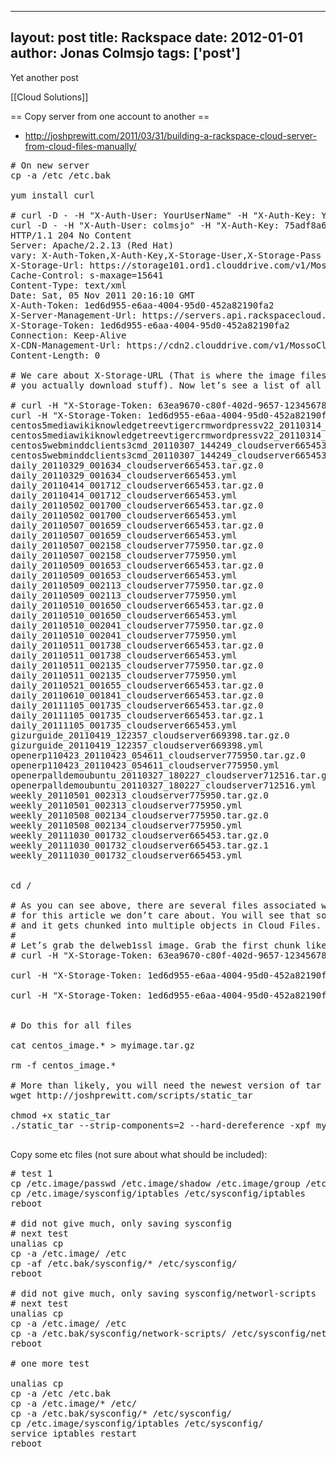 
---
layout: post
title: Rackspace
date: 2012-01-01
author: Jonas Colmsjo
tags: ['post']
---

Yet another post





[[Cloud Solutions]]


== Copy server from one account to another ==

* http://joshprewitt.com/2011/03/31/building-a-rackspace-cloud-server-from-cloud-files-manually/

<pre>
# On new server
cp -a /etc /etc.bak

yum install curl

# curl -D - -H "X-Auth-User: YourUserName" -H "X-Auth-Key: YourAPIKey" https://auth.api.rackspacecloud.com/v1.0
curl -D - -H "X-Auth-User: colmsjo" -H "X-Auth-Key: 75adf8a6ef1729a6777d4dab477be317" https://auth.api.rackspacecloud.com/v1.0
HTTP/1.1 204 No Content
Server: Apache/2.2.13 (Red Hat)
vary: X-Auth-Token,X-Auth-Key,X-Storage-User,X-Storage-Pass
X-Storage-Url: https://storage101.ord1.clouddrive.com/v1/MossoCloudFS_c73dc259-2aac-4c10-9194-7b93f498bf75
Cache-Control: s-maxage=15641
Content-Type: text/xml
Date: Sat, 05 Nov 2011 20:16:10 GMT
X-Auth-Token: 1ed6d955-e6aa-4004-95d0-452a82190fa2
X-Server-Management-Url: https://servers.api.rackspacecloud.com/v1.0/545339
X-Storage-Token: 1ed6d955-e6aa-4004-95d0-452a82190fa2
Connection: Keep-Alive
X-CDN-Management-Url: https://cdn2.clouddrive.com/v1/MossoCloudFS_c73dc259-2aac-4c10-9194-7b93f498bf75
Content-Length: 0

# We care about X-Storage-URL (That is where the image files are stored) and X-Storage-Token (This is your authentication token that lets
# you actually download stuff). Now let’s see a list of all of the image files in the account. Replace your Storage Token and your URL below. Don’t forget the /cloudservers at the end of the URL.

# curl -H "X-Storage-Token: 63ea9670-c80f-402d-9657-1234567890" https://storage101.dfw1.clouddrive.com/v1/MossoCloudFS_6f597497-4986-44ea-9081-1234567890/cloudservers
curl -H "X-Storage-Token: 1ed6d955-e6aa-4004-95d0-452a82190fa2" https://storage101.ord1.clouddrive.com/v1/MossoCloudFS_c73dc259-2aac-4c10-9194-7b93f498bf75/cloudservers
centos5mediawikiknowledgetreevtigercrmwordpressv22_20110314_202518_cloudserver678985.tar.gz.0
centos5mediawikiknowledgetreevtigercrmwordpressv22_20110314_202518_cloudserver678985.yml
centos5webminddclients3cmd_20110307_144249_cloudserver665453.tar.gz.0
centos5webminddclients3cmd_20110307_144249_cloudserver665453.yml
daily_20110329_001634_cloudserver665453.tar.gz.0
daily_20110329_001634_cloudserver665453.yml
daily_20110414_001712_cloudserver665453.tar.gz.0
daily_20110414_001712_cloudserver665453.yml
daily_20110502_001700_cloudserver665453.tar.gz.0
daily_20110502_001700_cloudserver665453.yml
daily_20110507_001659_cloudserver665453.tar.gz.0
daily_20110507_001659_cloudserver665453.yml
daily_20110507_002158_cloudserver775950.tar.gz.0
daily_20110507_002158_cloudserver775950.yml
daily_20110509_001653_cloudserver665453.tar.gz.0
daily_20110509_001653_cloudserver665453.yml
daily_20110509_002113_cloudserver775950.tar.gz.0
daily_20110509_002113_cloudserver775950.yml
daily_20110510_001650_cloudserver665453.tar.gz.0
daily_20110510_001650_cloudserver665453.yml
daily_20110510_002041_cloudserver775950.tar.gz.0
daily_20110510_002041_cloudserver775950.yml
daily_20110511_001738_cloudserver665453.tar.gz.0
daily_20110511_001738_cloudserver665453.yml
daily_20110511_002135_cloudserver775950.tar.gz.0
daily_20110511_002135_cloudserver775950.yml
daily_20110521_001655_cloudserver665453.tar.gz.0
daily_20110610_001841_cloudserver665453.tar.gz.0
daily_20111105_001735_cloudserver665453.tar.gz.0
daily_20111105_001735_cloudserver665453.tar.gz.1
daily_20111105_001735_cloudserver665453.yml
gizurguide_20110419_122357_cloudserver669398.tar.gz.0
gizurguide_20110419_122357_cloudserver669398.yml
openerp110423_20110423_054611_cloudserver775950.tar.gz.0
openerp110423_20110423_054611_cloudserver775950.yml
openerpalldemoubuntu_20110327_180227_cloudserver712516.tar.gz.0
openerpalldemoubuntu_20110327_180227_cloudserver712516.yml
weekly_20110501_002313_cloudserver775950.tar.gz.0
weekly_20110501_002313_cloudserver775950.yml
weekly_20110508_002134_cloudserver775950.tar.gz.0
weekly_20110508_002134_cloudserver775950.yml
weekly_20111030_001732_cloudserver665453.tar.gz.0
weekly_20111030_001732_cloudserver665453.tar.gz.1
weekly_20111030_001732_cloudserver665453.yml


cd /

# As you can see above, there are several files associated with each image. All of the data is stored in the .tar.gz files. The .yml file is a configuration file that 
# for this article we don’t care about. You will see that some of the images have more than one .tar.gz file. This happens when the image is larger than 5GB 
# and it gets chunked into multiple objects in Cloud Files. We will assume that we are working with a chunked image because that will make it just a little bit harder.
#
# Let’s grab the delweb1ssl image. Grab the first chunk like this:
# curl -H "X-Storage-Token: 63ea9670-c80f-402d-9657-1234567890"  https://storage101.ord1.clouddrive.com/v1/MossoCloudFS_c73dc259-2aac-4c10-9194-7b93f498bf75/cloudservers/delweb1ssl_20110326_054323_cloudserver710521.tar.gz.0 > dlimage.tar.gz.0

curl -H "X-Storage-Token: 1ed6d955-e6aa-4004-95d0-452a82190fa2" https://storage101.ord1.clouddrive.com/v1/MossoCloudFS_c73dc259-2aac-4c10-9194-7b93f498bf75/cloudservers/daily_20111105_001735_cloudserver665453.tar.gz.0 > centos_image.gz.0

curl -H "X-Storage-Token: 1ed6d955-e6aa-4004-95d0-452a82190fa2" https://storage101.ord1.clouddrive.com/v1/MossoCloudFS_c73dc259-2aac-4c10-9194-7b93f498bf75/cloudservers/daily_20111105_001735_cloudserver665453.tar.gz.1 > centos_image.gz.1


# Do this for all files

cat centos_image.* > myimage.tar.gz

rm -f centos_image.*

# More than likely, you will need the newest version of tar to have the –hard-dereference option available. 
wget http://joshprewitt.com/scripts/static_tar

chmod +x static_tar
./static_tar --strip-components=2 --hard-dereference -xpf myimage.tar.gz -C /

</pre>


Copy some etc files (not sure about what should be included):
<pre>
# test 1
cp /etc.image/passwd /etc.image/shadow /etc.image/group /etc/.
cp /etc.image/sysconfig/iptables /etc/sysconfig/iptables
reboot

# did not give much, only saving sysconfig
# next test
unalias cp
cp -a /etc.image/ /etc
cp -af /etc.bak/sysconfig/* /etc/sysconfig/
reboot

# did not give much, only saving sysconfig/networl-scripts
# next test
unalias cp
cp -a /etc.image/ /etc
cp -a /etc.bak/sysconfig/network-scripts/ /etc/sysconfig/network-scripts/
reboot

# one more test

unalias cp
cp -a /etc /etc.bak
cp -a /etc.image/* /etc/
cp -a /etc.bak/sysconfig/* /etc/sysconfig/
cp /etc.image/sysconfig/iptables /etc/sysconfig/
service iptables restart
reboot

</pre>
